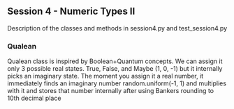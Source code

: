 ## Session 4 - Numeric Types II
Description of the classes and methods in session4.py and test_session4.py

### Qualean
Qualean class is inspired by Boolean+Quantum concepts. We can assign it only 3 possible real states. True, False, and Maybe (1, 0, -1) but it internally picks an imaginary state. The moment you assign it a real number, it immediately finds an imaginary number random.uniform(-1, 1) and multiplies with it and stores that number internally after using Bankers rounding to 10th decimal place

